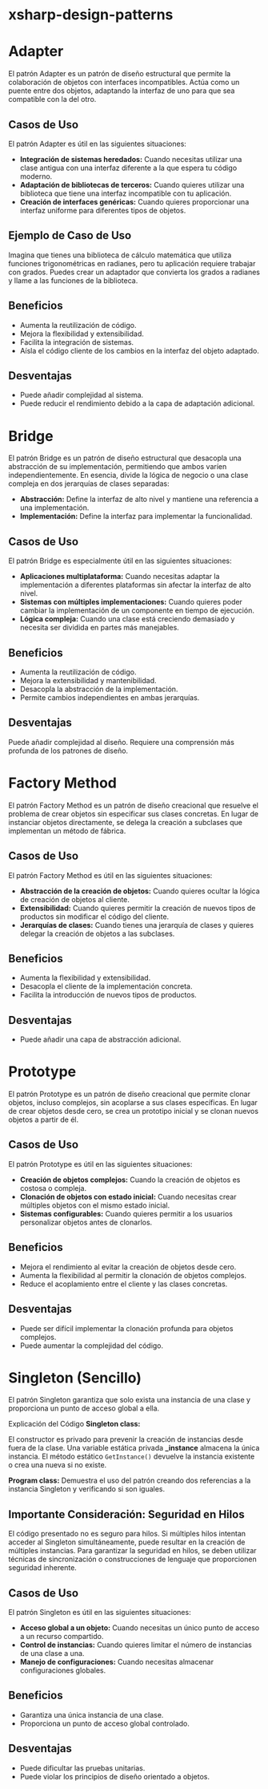 # xsharp-design-patterns


# Adapter
El patrón Adapter es un patrón de diseño estructural que permite la colaboración de objetos con interfaces incompatibles. Actúa como un puente entre dos objetos, adaptando la interfaz de uno para que sea compatible con la del otro.

## Casos de Uso

El patrón Adapter es útil en las siguientes situaciones:

- **Integración de sistemas heredados:** Cuando necesitas utilizar una clase antigua con una interfaz diferente a la que espera tu código moderno.
- **Adaptación de bibliotecas de terceros:** Cuando quieres utilizar una biblioteca que tiene una interfaz incompatible con tu aplicación.
- **Creación de interfaces genéricas:** Cuando quieres proporcionar una interfaz uniforme para diferentes tipos de objetos.

## Ejemplo de Caso de Uso
Imagina que tienes una biblioteca de cálculo matemática que utiliza funciones trigonométricas en radianes, pero tu aplicación requiere trabajar con grados. Puedes crear un adaptador que convierta los grados a radianes y llame a las funciones de la biblioteca.

## Beneficios
- Aumenta la reutilización de código.
- Mejora la flexibilidad y extensibilidad.
- Facilita la integración de sistemas.
- Aísla el código cliente de los cambios en la interfaz del objeto adaptado.

## Desventajas
- Puede añadir complejidad al sistema.
- Puede reducir el rendimiento debido a la capa de adaptación adicional.

# Bridge
El patrón Bridge es un patrón de diseño estructural que desacopla una abstracción de su implementación, permitiendo que ambos varíen independientemente. En esencia, divide la lógica de negocio o una clase compleja en dos jerarquías de clases separadas:

- **Abstracción:** Define la interfaz de alto nivel y mantiene una referencia a una implementación.
- **Implementación:** Define la interfaz para implementar la funcionalidad.

## Casos de Uso
El patrón Bridge es especialmente útil en las siguientes situaciones:

- **Aplicaciones multiplataforma:** Cuando necesitas adaptar la implementación a diferentes plataformas sin afectar la interfaz de alto nivel.
- **Sistemas con múltiples implementaciones:** Cuando quieres poder cambiar la implementación de un componente en tiempo de ejecución.
- **Lógica compleja:** Cuando una clase está creciendo demasiado y necesita ser dividida en partes más manejables.

## Beneficios
- Aumenta la reutilización de código.
- Mejora la extensibilidad y mantenibilidad.
- Desacopla la abstracción de la implementación.
- Permite cambios independientes en ambas jerarquías.

## Desventajas
Puede añadir complejidad al diseño.
Requiere una comprensión más profunda de los patrones de diseño.

# Factory Method
El patrón Factory Method es un patrón de diseño creacional que resuelve el problema de crear objetos sin especificar sus clases concretas. En lugar de instanciar objetos directamente, se delega la creación a subclases que implementan un método de fábrica.

## Casos de Uso
El patrón Factory Method es útil en las siguientes situaciones:

- **Abstracción de la creación de objetos:** Cuando quieres ocultar la lógica de creación de objetos al cliente.
- **Extensibilidad:** Cuando quieres permitir la creación de nuevos tipos de productos sin modificar el código del cliente.
- **Jerarquías de clases:** Cuando tienes una jerarquía de clases y quieres delegar la creación de objetos a las subclases.

## Beneficios
- Aumenta la flexibilidad y extensibilidad.
- Desacopla el cliente de la implementación concreta.
- Facilita la introducción de nuevos tipos de productos.

## Desventajas
- Puede añadir una capa de abstracción adicional.

# Prototype
El patrón Prototype es un patrón de diseño creacional que permite clonar objetos, incluso complejos, sin acoplarse a sus clases específicas. En lugar de crear objetos desde cero, se crea un prototipo inicial y se clonan nuevos objetos a partir de él.

## Casos de Uso
El patrón Prototype es útil en las siguientes situaciones:

- **Creación de objetos complejos:** Cuando la creación de objetos es costosa o compleja.
- **Clonación de objetos con estado inicial:** Cuando necesitas crear múltiples objetos con el mismo estado inicial.
- **Sistemas configurables:** Cuando quieres permitir a los usuarios personalizar objetos antes de clonarlos.
## Beneficios
- Mejora el rendimiento al evitar la creación de objetos desde cero.
- Aumenta la flexibilidad al permitir la clonación de objetos complejos.
- Reduce el acoplamiento entre el cliente y las clases concretas.

## Desventajas
- Puede ser difícil implementar la clonación profunda para objetos complejos.
- Puede aumentar la complejidad del código.

# Singleton (Sencillo)
El patrón Singleton garantiza que solo exista una instancia de una clase y proporciona un punto de acceso global a ella.

Explicación del Código
**Singleton class:**

El constructor es privado para prevenir la creación de instancias desde fuera de la clase.
Una variable estática privada **_instance** almacena la única instancia.
El método estático `GetInstance()` devuelve la instancia existente o crea una nueva si no existe.

**Program class:**
Demuestra el uso del patrón creando dos referencias a la instancia Singleton y verificando si son iguales.

## Importante Consideración: Seguridad en Hilos
El código presentado no es seguro para hilos. Si múltiples hilos intentan acceder al Singleton simultáneamente, puede resultar en la creación de múltiples instancias. Para garantizar la seguridad en hilos, se deben utilizar técnicas de sincronización o construcciones de lenguaje que proporcionen seguridad inherente.

## Casos de Uso
El patrón Singleton es útil en las siguientes situaciones:

- **Acceso global a un objeto:** Cuando necesitas un único punto de acceso a un recurso compartido.
- **Control de instancias:** Cuando quieres limitar el número de instancias de una clase a una.
- **Manejo de configuraciones:** Cuando necesitas almacenar configuraciones globales.

## Beneficios
- Garantiza una única instancia de una clase.
- Proporciona un punto de acceso global controlado.

## Desventajas
- Puede dificultar las pruebas unitarias.
- Puede violar los principios de diseño orientado a objetos.
